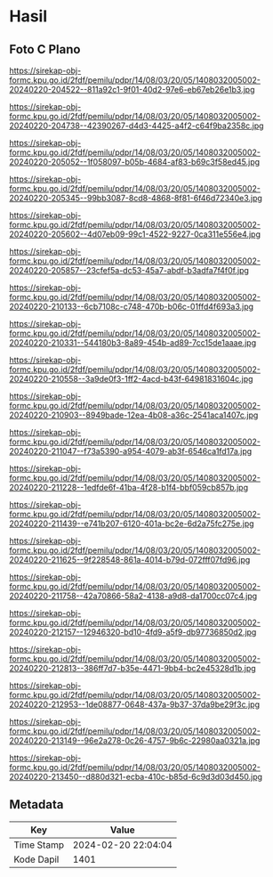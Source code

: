 # Hasil

## Foto C Plano

https://sirekap-obj-formc.kpu.go.id/2fdf/pemilu/pdpr/14/08/03/20/05/1408032005002-20240220-204522--811a92c1-9f01-40d2-97e6-eb67eb26e1b3.jpg

https://sirekap-obj-formc.kpu.go.id/2fdf/pemilu/pdpr/14/08/03/20/05/1408032005002-20240220-204738--42390267-d4d3-4425-a4f2-c64f9ba2358c.jpg

https://sirekap-obj-formc.kpu.go.id/2fdf/pemilu/pdpr/14/08/03/20/05/1408032005002-20240220-205052--1f058097-b05b-4684-af83-b69c3f58ed45.jpg

https://sirekap-obj-formc.kpu.go.id/2fdf/pemilu/pdpr/14/08/03/20/05/1408032005002-20240220-205345--99bb3087-8cd8-4868-8f81-6f46d72340e3.jpg

https://sirekap-obj-formc.kpu.go.id/2fdf/pemilu/pdpr/14/08/03/20/05/1408032005002-20240220-205602--4d07eb09-99c1-4522-9227-0ca311e556e4.jpg

https://sirekap-obj-formc.kpu.go.id/2fdf/pemilu/pdpr/14/08/03/20/05/1408032005002-20240220-205857--23cfef5a-dc53-45a7-abdf-b3adfa7f4f0f.jpg

https://sirekap-obj-formc.kpu.go.id/2fdf/pemilu/pdpr/14/08/03/20/05/1408032005002-20240220-210133--6cb7108c-c748-470b-b06c-01ffd4f693a3.jpg

https://sirekap-obj-formc.kpu.go.id/2fdf/pemilu/pdpr/14/08/03/20/05/1408032005002-20240220-210331--544180b3-8a89-454b-ad89-7cc15de1aaae.jpg

https://sirekap-obj-formc.kpu.go.id/2fdf/pemilu/pdpr/14/08/03/20/05/1408032005002-20240220-210558--3a9de0f3-1ff2-4acd-b43f-64981831604c.jpg

https://sirekap-obj-formc.kpu.go.id/2fdf/pemilu/pdpr/14/08/03/20/05/1408032005002-20240220-210903--8949bade-12ea-4b08-a36c-2541aca1407c.jpg

https://sirekap-obj-formc.kpu.go.id/2fdf/pemilu/pdpr/14/08/03/20/05/1408032005002-20240220-211047--f73a5390-a954-4079-ab3f-6546ca1fd17a.jpg

https://sirekap-obj-formc.kpu.go.id/2fdf/pemilu/pdpr/14/08/03/20/05/1408032005002-20240220-211228--1edfde6f-41ba-4f28-b1f4-bbf059cb857b.jpg

https://sirekap-obj-formc.kpu.go.id/2fdf/pemilu/pdpr/14/08/03/20/05/1408032005002-20240220-211439--e741b207-6120-401a-bc2e-6d2a75fc275e.jpg

https://sirekap-obj-formc.kpu.go.id/2fdf/pemilu/pdpr/14/08/03/20/05/1408032005002-20240220-211625--9f228548-861a-4014-b79d-072fff07fd96.jpg

https://sirekap-obj-formc.kpu.go.id/2fdf/pemilu/pdpr/14/08/03/20/05/1408032005002-20240220-211758--42a70866-58a2-4138-a9d8-da1700cc07c4.jpg

https://sirekap-obj-formc.kpu.go.id/2fdf/pemilu/pdpr/14/08/03/20/05/1408032005002-20240220-212157--12946320-bd10-4fd9-a5f9-db97736850d2.jpg

https://sirekap-obj-formc.kpu.go.id/2fdf/pemilu/pdpr/14/08/03/20/05/1408032005002-20240220-212813--386ff7d7-b35e-4471-9bb4-bc2e45328d1b.jpg

https://sirekap-obj-formc.kpu.go.id/2fdf/pemilu/pdpr/14/08/03/20/05/1408032005002-20240220-212953--1de08877-0648-437a-9b37-37da9be29f3c.jpg

https://sirekap-obj-formc.kpu.go.id/2fdf/pemilu/pdpr/14/08/03/20/05/1408032005002-20240220-213149--96e2a278-0c26-4757-9b6c-22980aa0321a.jpg

https://sirekap-obj-formc.kpu.go.id/2fdf/pemilu/pdpr/14/08/03/20/05/1408032005002-20240220-213450--d880d321-ecba-410c-b85d-6c9d3d03d450.jpg


## Metadata

| Key        | Value               |
| ---------- | ------------------- |
| Time Stamp | 2024-02-20 22:04:04 |
| Kode Dapil | 1401                |



